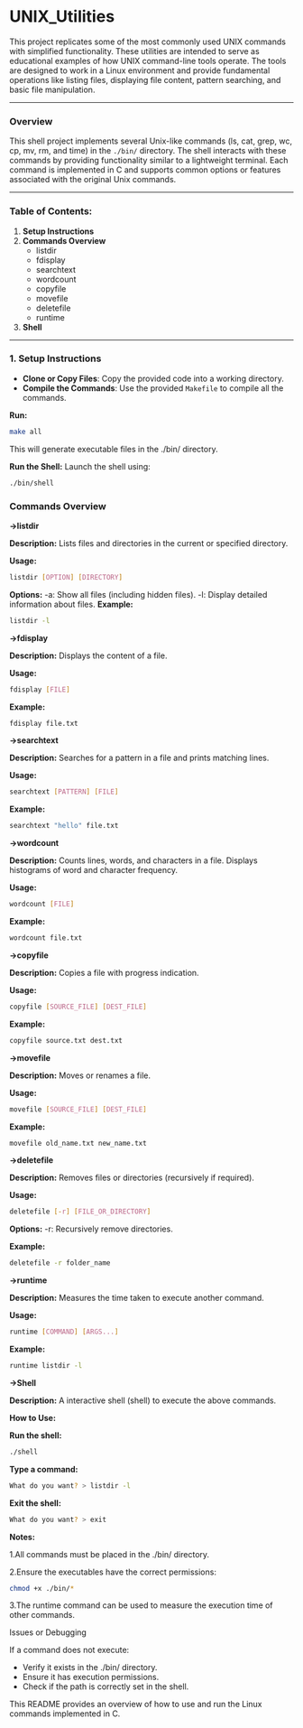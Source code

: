 # **UNIX_Utilities**

This project replicates some of the most commonly used UNIX commands with simplified functionality. These utilities are intended to serve as educational examples of how UNIX command-line tools operate. The tools are designed to work in a Linux environment and provide fundamental operations like listing files, displaying file content, pattern searching, and basic file manipulation.

---

### **Overview**

This shell project implements several Unix-like commands (ls, cat, grep, wc, cp, mv, rm, and time) in the `./bin/` directory. The shell interacts with these commands by providing functionality similar to a lightweight terminal. Each command is implemented in C and supports common options or features associated with the original Unix commands.

---

### **Table of Contents:**
1. **Setup Instructions**
2. **Commands Overview**
   - listdir
   - fdisplay
   - searchtext
   - wordcount
   - copyfile
   - movefile
   - deletefile
   - runtime
3. **Shell**

---

### **1. Setup Instructions**

- **Clone or Copy Files**: Copy the provided code into a working directory.
- **Compile the Commands**: Use the provided `Makefile` to compile all the commands.

**Run:**
```bash
make all
```

This will generate executable files in the ./bin/ directory.

**Run the Shell:** Launch the shell using:
```bash
./bin/shell
```

### **Commands Overview**

**->listdir**

**Description:** Lists files and directories in the current or specified directory.

**Usage:**
```bash
listdir [OPTION] [DIRECTORY]
```

**Options:**
-a: Show all files (including hidden files).
-l: Display detailed information about files.
**Example:**
```bash
listdir -l
```

**->fdisplay**

**Description:** Displays the content of a file.

**Usage:**
```bash
fdisplay [FILE]
```
**Example:**
```bash
fdisplay file.txt
```

**->searchtext**

**Description:** Searches for a pattern in a file and prints matching lines.

**Usage:**
```bash
searchtext [PATTERN] [FILE]
```

**Example:**
```bash
searchtext "hello" file.txt
```

**->wordcount**

**Description:** Counts lines, words, and characters in a file. Displays histograms of word and character frequency.

**Usage:**
```bash
wordcount [FILE]
```

**Example:**
```bash
wordcount file.txt
```

**->copyfile**

**Description:** Copies a file with progress indication.

**Usage:**
```bash
copyfile [SOURCE_FILE] [DEST_FILE]
```

**Example:**
```bash
copyfile source.txt dest.txt
```

**->movefile**

**Description:** Moves or renames a file.

**Usage:**
```bash
movefile [SOURCE_FILE] [DEST_FILE]
```

**Example:**
```bash
movefile old_name.txt new_name.txt
```

**->deletefile**

**Description:** Removes files or directories (recursively if required).

**Usage:**
```bash
deletefile [-r] [FILE_OR_DIRECTORY]
```

**Options:**
-r: Recursively remove directories.

**Example:**
```bash
deletefile -r folder_name
```

**->runtime**

**Description:** Measures the time taken to execute another command.

**Usage:**
```bash
runtime [COMMAND] [ARGS...]
```

**Example:**
```bash
runtime listdir -l
```

**->Shell**

**Description:** A interactive shell (shell) to execute the above commands.

**How to Use:**

**Run the shell:**
```bash
./shell
```

**Type a command:**
```bash
What do you want? > listdir -l
```

**Exit the shell:**

```bash
What do you want? > exit
```

**Notes:**

1.All commands must be placed in the ./bin/ directory.

2.Ensure the executables have the correct permissions:


```bash
chmod +x ./bin/*
```

3.The runtime command can be used to measure the execution time of other commands.

Issues or Debugging

If a command does not execute:
- Verify it exists in the ./bin/ directory.
- Ensure it has execution permissions.
- Check if the path is correctly set in the shell.

This README provides an overview of how to use and run the Linux commands implemented in C.
